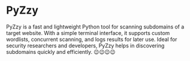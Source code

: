 # PyZzy
PyZzy is a fast and lightweight Python tool for scanning subdomains of a target website. With a simple terminal interface, it supports custom wordlists, concurrent scanning, and logs results for later use. Ideal for security researchers and developers, PyZzy helps in discovering subdomains quickly and efficiently. 😉😉😉😉
